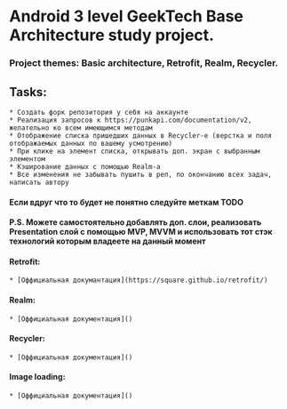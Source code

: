 # Android 3 level GeekTech Base Architecture study project.
### Project themes: Basic architecture, Retrofit, Realm, Recycler.

## Tasks:
    * Создать форк репозитория у себя на аккаунте
    * Реализация запросов к https://punkapi.com/documentation/v2, желательно ко всем имеющимся методам 
    * Отображение списка пришедших данных в Recycler-e (верстка и поля отображаемых данных по вашему усмотрению)
    * При клике на элемент списка, открывать доп. экран с выбранным элементом
    * Кэширование данных с помощью Realm-a
    * Все изменения не забывать пушить в реп, по окончанию всех задач, написать автору 
    
#### Если вдруг что то будет не понятно следуйте меткам TODO

#### P.S. Можете самостоятельно добавлять доп. слои, реализовать Presentation слой с помощью MVP, MVVM и использовать тот стэк технологий которым владеете на данный момент
    
#### Retrofit:
    * [Оффициальная докумантация](https://square.github.io/retrofit/)

#### Realm:
    * [Оффициальная документация]()

#### Recycler:
    * [Оффициальная документация]()

#### Image loading:
    * [Оффициальная документация]()

    
    